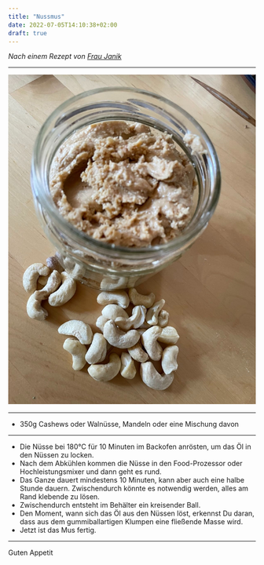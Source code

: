 ```yaml
---
title: "Nussmus"
date: 2022-07-05T14:10:38+02:00
draft: true
---
```


*Nach einem Rezept von [Frau Janik](https://fraujanik.com)* 

---

![Rezeptbild](images/Nussmus.jpeg "Nussmus") 

---

- 350g Cashews oder Walnüsse, Mandeln oder eine Mischung davon

---

- Die Nüsse bei 180°C für 10 Minuten im Backofen anrösten, um das Öl in den Nüssen zu locken. 
- Nach dem Abkühlen kommen die Nüsse in den Food-Prozessor oder Hochleistungsmixer und dann geht es rund. 
- Das Ganze dauert mindestens 10 Minuten, kann aber auch eine halbe Stunde dauern. Zwischendurch könnte es notwendig werden, alles am Rand klebende zu lösen. 
- Zwischendurch entsteht im Behälter ein  kreisender Ball. 
- Den Moment, wann sich das Öl aus den Nüssen löst, erkennst Du daran, dass aus dem gummiballartigen Klumpen eine fließende Masse wird. 
- Jetzt ist das Mus fertig. 

---

Guten Appetit